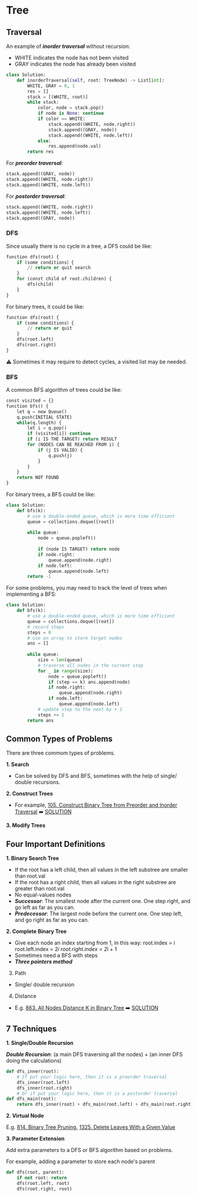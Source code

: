 # Tree

## Traversal

An example of ***inorder traversal*** without recursion:
- WHITE indicates the node has not been visited
- GRAY indicates the node has already been visited
```python
class Solution:
    def inorderTraversal(self, root: TreeNode) -> List[int]:
        WHITE, GRAY = 0, 1
        res = []
        stack = [(WHITE, root)]
        while stack:
            color, node = stack.pop()
            if node is None: continue
            if color == WHITE:
                stack.append((WHITE, node.right))
                stack.append((GRAY, node))
                stack.append((WHITE, node.left))
            else:
                res.append(node.val)
        return res
```

For ***preorder traversal***:
```python
stack.append((GRAY, node))
stack.append((WHITE, node.right))
stack.append((WHITE, node.left))
```

For ***postorder traversal***:
```python
stack.append((WHITE, node.right))
stack.append((WHITE, node.left))
stack.append((GRAY, node))
```

### DFS

Since usually there is no cycle in a tree, a DFS could be like:
```python
function dfs(root) {
	if (some conditions）{
		// return or quit search
	}
	for (const child of root.children) {
        dfs(child)
	}
}
```

For binary trees, it could be like:
```python
function dfs(root) {
	if (some conditions）{
		// return or quit
	}
    dfs(root.left)
    dfs(root.right)
}
```
:warning: Sometimes it may require to detect cycles, a visited list may be needed.


### BFS

A common BFS algorithm of trees could be like:
```python
const visited = {}
function bfs() {
	let q = new Queue()
	q.push(INITIAL STATE)
	while(q.length) {
		let i = q.pop()
        if (visited[i]) continue
        if (i IS THE TARGET) return RESULT
		for (NODES CAN BE REACHED FROM i) {
			if (j IS VALID) {
				q.push(j)
			}
		}
    }
    return NOT FOUND
}
```
For binary trees, a BFS could be like:
```python
class Solution:
    def bfs(k):
        # use a double-ended queue, which is more time efficient
        queue = collections.deque([root])
        
        while queue:
            node = queue.popleft()
            
            if (node IS TARGET) return node
            if node.right:
                queue.append(node.right)
            if node.left:
                queue.append(node.left)
        return -1
```
For some problems, you may need to track the level of trees when implementing a BFS:
```python
class Solution:
    def bfs(k):
    	# use a double-ended queue, which is more time efficient
        queue = collections.deque([root])
        # record steps
        steps = 0
        # use an array to store target nodes
        ans = []
	
        while queue:
            size = len(queue)
            # traverse all nodes in the current step
            for _ in range(size):
                node = queue.popleft()
                if (step == k) ans.append(node)
                if node.right:
                    queue.append(node.right)
                if node.left:
                    queue.append(node.left)
            # update step to the next by + 1
            steps += 1
        return ans
```

## Common Types of Problems

There are three commom types of problems.

**1. Search**

- Can be solved by DFS and BFS, sometimes with the help of single/ double recursions.

**2. Construct Trees**

- For example, [105. Construct Binary Tree from Preorder and Inorder Traversal](https://leetcode.com/problems/construct-binary-tree-from-preorder-and-inorder-traversal/) :arrow_right: [SOLUTION](https://github.com/xxicypatxx/Leetcode---Medium/blob/main/Tree/105_solution.py)

**3. Modify Trees**

## Four Important Definitions

**1. Binary Search Tree**

- If the root has a left child, then all values in the left substree are smaller than root.val
- If the root has a right child, then all values in the right substree are greater than root.val
- No equal-values nodes
- ***Successor***:	The smallest node after the current one.
		One step right, and go left as far as you can.
- ***Predecessor***:	The largest node before the current one.
		One step left, and go right as far as you can.

**2. Complete Binary Tree**

- Give each node an index starting from 1, in this way: 
	root.index = i
	root.left.index = 2*i
	root.right.index = 2*i + 1
- Sometimes need a BFS with steps
- ***Three pointers method***

3. Path

- Single/ double recursion

4. Distance

- E.g. [863. All Nodes Distance K in Binary Tree](https://leetcode.com/problems/all-nodes-distance-k-in-binary-tree/) :arrow_right: [SOLUTION](https://github.com/xxicypatxx/Leetcode---Medium/blob/main/Tree/863_solution.py)

## 7 Techniques

**1. Single/Double Recursion**

***Double Recursion***:
(a main DFS traversing all the nodes) + (an inner DFS doing the calculations)

```python
def dfs_inner(root):
    # If put your logic here, then it is a preorder traversal
    dfs_inner(root.left)
    dfs_inner(root.right)
    # Or if put your logic here, then it is a postorder traversal
def dfs_main(root):
    return dfs_inner(root) + dfs_main(root.left) + dfs_main(root.right)
```

**2. Virtual Node**

E.g. [814. Binary Tree Pruning](https://leetcode.com/problems/binary-tree-pruning/), [1325. Delete Leaves With a Given Value](https://leetcode.com/problems/delete-leaves-with-a-given-value/)

**3. Parameter Extension**

Add extra parameters to a DFS or BFS algorithm based on problems.

For example, adding a parameter to store each node's parent
```python
def dfs(root, parent):
    if not root: return
    dfs(root.left, root)
    dfs(root.right, root)
```

